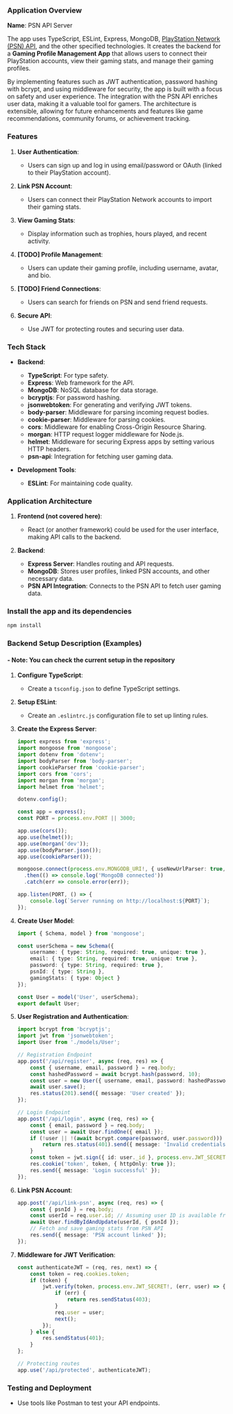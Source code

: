 ### Application Overview

**Name**: PSN API Server

The app uses TypeScript, ESLint, Express, MongoDB, [PlayStation Network (PSN) API](https://andshrew.github.io/PlayStation-Trophies/#/APIv2), and the other specified technologies. It creates the backend for a **Gaming Profile Management App** that allows users to connect their PlayStation accounts, view their gaming stats, and manage their gaming profiles.

By implementing features such as JWT authentication, password hashing with bcrypt, and using middleware for security, the app is built with a focus on safety and user experience. The integration with the PSN API enriches user data, making it a valuable tool for gamers. The architecture is extensible, allowing for future enhancements and features like game recommendations, community forums, or achievement tracking.

### Features

1. **User Authentication**:
   - Users can sign up and log in using email/password or OAuth (linked to their PlayStation account).

2. **Link PSN Account**:
   - Users can connect their PlayStation Network accounts to import their gaming stats.

3. **View Gaming Stats**:
   - Display information such as trophies, hours played, and recent activity.

4. **[TODO] Profile Management**:
   - Users can update their gaming profile, including username, avatar, and bio.

5. **[TODO] Friend Connections**:
   - Users can search for friends on PSN and send friend requests.

6. **Secure API**:
   - Use JWT for protecting routes and securing user data.

### Tech Stack

- **Backend**:
  - **TypeScript**: For type safety.
  - **Express**: Web framework for the API.
  - **MongoDB**: NoSQL database for data storage.
  - **bcryptjs**: For password hashing.
  - **jsonwebtoken**: For generating and verifying JWT tokens.
  - **body-parser**: Middleware for parsing incoming request bodies.
  - **cookie-parser**: Middleware for parsing cookies.
  - **cors**: Middleware for enabling Cross-Origin Resource Sharing.
  - **morgan**: HTTP request logger middleware for Node.js.
  - **helmet**: Middleware for securing Express apps by setting various HTTP headers.
  - **psn-api**: Integration for fetching user gaming data.

- **Development Tools**:
  - **ESLint**: For maintaining code quality.


### Application Architecture

1. **Frontend (not covered here)**:
   - React (or another framework) could be used for the user interface, making API calls to the backend.

2. **Backend**:
   - **Express Server**: Handles routing and API requests.
   - **MongoDB**: Stores user profiles, linked PSN accounts, and other necessary data.
   - **PSN API Integration**: Connects to the PSN API to fetch user gaming data.

### Install the app and its dependencies

```bash
npm install
```

### Backend Setup Description (Examples)
#### - Note: You can check the current setup in the repository

1. **Configure TypeScript**:
   - Create a `tsconfig.json` to define TypeScript settings.

2. **Setup ESLint**:
   - Create an `.eslintrc.js` configuration file to set up linting rules.

3. **Create the Express Server**:
   ```typescript
   import express from 'express';
   import mongoose from 'mongoose';
   import dotenv from 'dotenv';
   import bodyParser from 'body-parser';
   import cookieParser from 'cookie-parser';
   import cors from 'cors';
   import morgan from 'morgan';
   import helmet from 'helmet';

   dotenv.config();

   const app = express();
   const PORT = process.env.PORT || 3000;

   app.use(cors());
   app.use(helmet());
   app.use(morgan('dev'));
   app.use(bodyParser.json());
   app.use(cookieParser());

   mongoose.connect(process.env.MONGODB_URI!, { useNewUrlParser: true, useUnifiedTopology: true })
     .then(() => console.log('MongoDB connected'))
     .catch(err => console.error(err));

   app.listen(PORT, () => {
       console.log(`Server running on http://localhost:${PORT}`);
   });
   ```

4. **Create User Model**:
   ```typescript
   import { Schema, model } from 'mongoose';

   const userSchema = new Schema({
       username: { type: String, required: true, unique: true },
       email: { type: String, required: true, unique: true },
       password: { type: String, required: true },
       psnId: { type: String },
       gamingStats: { type: Object }
   });

   const User = model('User', userSchema);
   export default User;
   ```

5. **User Registration and Authentication**:
   ```typescript
   import bcrypt from 'bcryptjs';
   import jwt from 'jsonwebtoken';
   import User from './models/User';

   // Registration Endpoint
   app.post('/api/register', async (req, res) => {
       const { username, email, password } = req.body;
       const hashedPassword = await bcrypt.hash(password, 10);
       const user = new User({ username, email, password: hashedPassword });
       await user.save();
       res.status(201).send({ message: 'User created' });
   });

   // Login Endpoint
   app.post('/api/login', async (req, res) => {
       const { email, password } = req.body;
       const user = await User.findOne({ email });
       if (!user || !(await bcrypt.compare(password, user.password))) {
           return res.status(401).send({ message: 'Invalid credentials' });
       }
       const token = jwt.sign({ id: user._id }, process.env.JWT_SECRET!, { expiresIn: '1h' });
       res.cookie('token', token, { httpOnly: true });
       res.send({ message: 'Login successful' });
   });
   ```

6. **Link PSN Account**:
   ```typescript
   app.post('/api/link-psn', async (req, res) => {
       const { psnId } = req.body;
       const userId = req.user.id; // Assuming user ID is available from JWT middleware
       await User.findByIdAndUpdate(userId, { psnId });
       // Fetch and save gaming stats from PSN API
       res.send({ message: 'PSN account linked' });
   });
   ```

7. **Middleware for JWT Verification**:
   ```typescript
   const authenticateJWT = (req, res, next) => {
       const token = req.cookies.token;
       if (token) {
           jwt.verify(token, process.env.JWT_SECRET!, (err, user) => {
               if (err) {
                   return res.sendStatus(403);
               }
               req.user = user;
               next();
           });
       } else {
           res.sendStatus(401);
       }
   };

   // Protecting routes
   app.use('/api/protected', authenticateJWT);
   ```


### Testing and Deployment
- Use tools like Postman to test your API endpoints.
